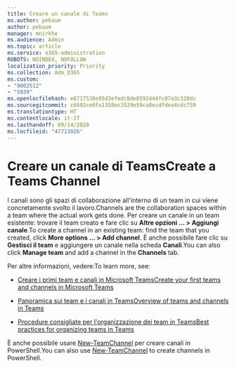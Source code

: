```yaml
---
title: Creare un canale di Teams
ms.author: pebaum
author: pebaum
manager: mnirkhe
ms.audience: Admin
ms.topic: article
ms.service: o365-administration
ROBOTS: NOINDEX, NOFOLLOW
localization_priority: Priority
ms.collection: Adm_O365
ms.custom:
- "9002512"
- "5039"
ms.openlocfilehash: e8717530e95d3efedc8de0592444fc07a3c320dc
ms.sourcegitcommit: c6692ce0fa1358ec3529e59ca0ecdfdea4cdc759
ms.translationtype: HT
ms.contentlocale: it-IT
ms.lasthandoff: 09/14/2020
ms.locfileid: "47713026"
---
```

# <a name="create-a-teams-channel"></a><span data-ttu-id="aa3dd-102">Creare un canale di Teams</span><span class="sxs-lookup"><span data-stu-id="aa3dd-102">Create a Teams Channel</span></span>

<span data-ttu-id="aa3dd-103">I canali sono gli spazi di collaborazione all'interno di un team in cui viene concretamente svolto il lavoro.</span><span class="sxs-lookup"><span data-stu-id="aa3dd-103">Channels are the collaboration spaces within a team where the actual work gets done.</span></span> <span data-ttu-id="aa3dd-104">Per creare un canale in un team esistente: trovare il team creato e fare clic su **Altre opzioni ... > Aggiungi canale**.</span><span class="sxs-lookup"><span data-stu-id="aa3dd-104">To create a channel in an existing team: find the team that you created, click **More options ... > Add channel**.</span></span> <span data-ttu-id="aa3dd-105">È anche possibile fare clic su **Gestisci il team** e aggiungere un canale nella scheda **Canali**.</span><span class="sxs-lookup"><span data-stu-id="aa3dd-105">You can also click **Manage team** and add a channel in the **Channels** tab.</span></span>

<span data-ttu-id="aa3dd-106">Per altre informazioni, vedere:</span><span class="sxs-lookup"><span data-stu-id="aa3dd-106">To learn more, see:</span></span>

- [<span data-ttu-id="aa3dd-107">Creare i primi team e canali in Microsoft Teams</span><span class="sxs-lookup"><span data-stu-id="aa3dd-107">Create your first teams and channels in Microsoft Teams</span></span>](https://docs.microsoft.com/MicrosoftTeams/get-started-with-teams-create-your-first-teams-and-channels)

- [<span data-ttu-id="aa3dd-108">Panoramica sui team e i canali in Teams</span><span class="sxs-lookup"><span data-stu-id="aa3dd-108">Overview of teams and channels in Teams</span></span>](https://docs.microsoft.com/microsoftteams/teams-channels-overview)

- [<span data-ttu-id="aa3dd-109">Procedure consigliate per l'organizzazione dei team in Teams</span><span class="sxs-lookup"><span data-stu-id="aa3dd-109">Best practices for organizing teams in Teams</span></span>](https://docs.microsoft.com/MicrosoftTeams/best-practices-organizing)

<span data-ttu-id="aa3dd-110">È anche possibile usare [New-TeamChannel](https://docs.microsoft.com/powershell/module/teams/new-teamchannel?view=teams-ps) per creare canali in PowerShell.</span><span class="sxs-lookup"><span data-stu-id="aa3dd-110">You can also use [New-TeamChannel](https://docs.microsoft.com/powershell/module/teams/new-teamchannel?view=teams-ps) to create channels in PowerShell.</span></span> 

